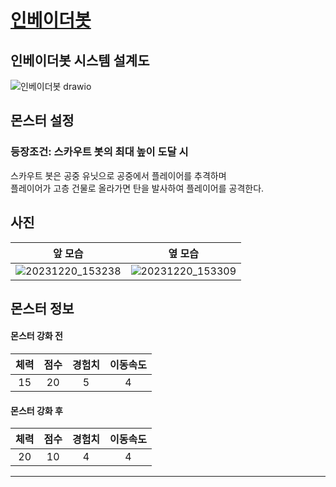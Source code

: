# [인베이더봇](../README.md)

## 인베이더봇 시스템 설계도
![인베이더봇 drawio](https://github.com/ACEDIA2567/CityGun/assets/101154683/9b2e6e28-1f9b-4c9c-bd3f-8b7f6cf86284)

## 몬스터 설정
### 등장조건: 스카우트 봇의 최대 높이 도달 시
스카우트 봇은 공중 유닛으로 공중에서 플레이어를 추격하며   
플레이어가 고층 건물로 올라가면 탄을 발사하여 플레이어를 공격한다.

## 사진
|앞 모습|옆 모습|
|:---:|:---:|
|![20231220_153238](https://github.com/ACEDIA2567/CityGun/assets/101154683/330555a0-49b8-4762-a132-9e42ce3a86b2)|![20231220_153309](https://github.com/ACEDIA2567/CityGun/assets/101154683/caf0d7f9-b032-4c46-91f8-6775404b69c8)|

## 몬스터 정보
#### 몬스터 강화 전
|체력|점수|경험치|이동속도|
|:---:|:---:|:---:|:---:|
|15|20|5|4|

#### 몬스터 강화 후
|체력|점수|경험치|이동속도|
|:---:|:---:|:---:|:---:|
|20|10|4|4|



<hr>
